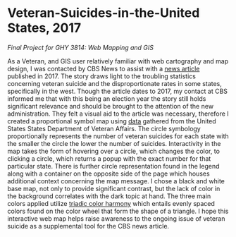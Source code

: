 # Veteran-Suicides-in-the-United States, 2017
*Final Project for GHY 3814: Web Mapping and GIS*

As a Veteran, and GIS user relatively familiar with web cartography and map design, I was contacted by CBS News to assist with a [news article](https://www.cbsnews.com/news/suicide-among-veterans-higher-states/) published in 2017. The story draws light to the troubling statistics concerning veteran suicide and the disproportionate rates in some states, specifically in the west. Though the article dates to 2017, my contact at CBS informed me that with this being an election year the story still holds significant relevance and should be brought to the attention of the new administration. They felt a visual aid to the article was necessary, therefore I created a proportional symbol map using [data](https://www.mentalhealth.va.gov/suicide_prevention/data.asp) gathered from the United States States Department of Veteran Affairs. The circle symbology proportionally represents the number of veteran suicides for each state with the smaller the circle the lower the number of suicides. Interactivity in the map takes the form of hovering over a circle, which changes the color, to clicking a circle, which returns a popup with the exact number for that particular state. There is further circle representation found in the legend along with a container on the opposite side of the page which houses additional context concerning the map message. I chose a black and white base map, not only to provide significant contrast, but the lack of color in the background correlates with the dark topic at hand. The three main colors applied utilize [triadic color harmony](https://convertingcolors.com/css-gradient/view/6A0DAD753600005F68.html) which entails evenly spaced colors found on the color wheel that form the shape of a triangle. I hope this interactive web map helps raise awareness to the ongoing issue of veteran suicide as a supplemental tool for the CBS news article. 
